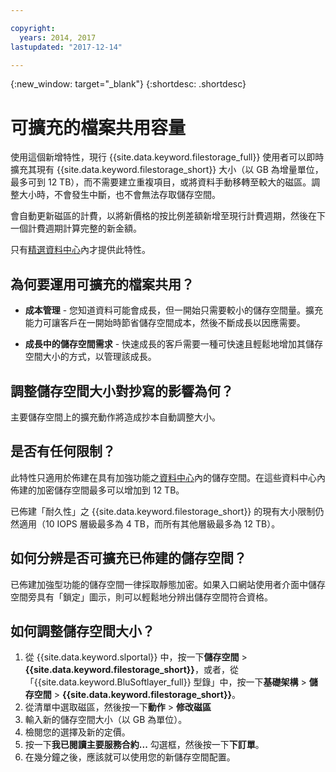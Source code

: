 ```yaml
---

copyright:
  years: 2014, 2017
lastupdated: "2017-12-14"

---
```

{:new_window: target="_blank"}
{:shortdesc: .shortdesc}

# 可擴充的檔案共用容量

使用這個新增特性，現行 {{site.data.keyword.filestorage_full}} 使用者可以即時擴充其現有 {{site.data.keyword.filestorage_short}} 大小（以 GB 為增量單位，最多可到 12 TB），而不需要建立重複項目，或將資料手動移轉至較大的磁區。調整大小時，不會發生中斷，也不會無法存取儲存空間。 

會自動更新磁區的計費，以將新價格的按比例差額新增至現行計費週期，然後在下一個計費週期計算完整的新金額。

只有[精選資料中心](new-ibm-block-and-file-storage-location-and-features.html)內才提供此特性。 

## 為何要運用可擴充的檔案共用？

- **成本管理** - 您知道資料可能會成長，但一開始只需要較小的儲存空間量。擴充能力可讓客戶在一開始時節省儲存空間成本，然後不斷成長以因應需要。  

- **成長中的儲存空間需求** - 快速成長的客戶需要一種可快速且輕鬆地增加其儲存空間大小的方式，以管理該成長。

## 調整儲存空間大小對抄寫的影響為何？

主要儲存空間上的擴充動作將造成抄本自動調整大小。

## 是否有任何限制？

此特性只適用於佈建在具有加強功能之[資料中心](new-ibm-block-and-file-storage-location-and-features.html)內的儲存空間。在這些資料中心內佈建的加密儲存空間最多可以增加到 12 TB。 

已佈建「耐久性」之 {{site.data.keyword.filestorage_short}} 的現有大小限制仍然適用（10 IOPS 層級最多為 4 TB，而所有其他層級最多為 12 TB）。

## 如何分辨是否可擴充已佈建的儲存空間？

已佈建加強型功能的儲存空間一律採取靜態加密。如果入口網站使用者介面中儲存空間旁具有「鎖定」圖示，則可以輕鬆地分辨出儲存空間符合資格。 

## 如何調整儲存空間大小？

1. 從 {{site.data.keyword.slportal}} 中，按一下**儲存空間** > **{{site.data.keyword.filestorage_short}}**，或者，從「{{site.data.keyword.BluSoftlayer_full}} 型錄」中，按一下**基礎架構** > **儲存空間** > **{{site.data.keyword.filestorage_short}}**。
2. 從清單中選取磁區，然後按一下**動作** > **修改磁區**
3. 輸入新的儲存空間大小（以 GB 為單位）。
4. 檢閱您的選擇及新的定價。
5. 按一下**我已閱讀主要服務合約...** 勾選框，然後按一下**下訂單**。
6. 在幾分鐘之後，應該就可以使用您的新儲存空間配置。

